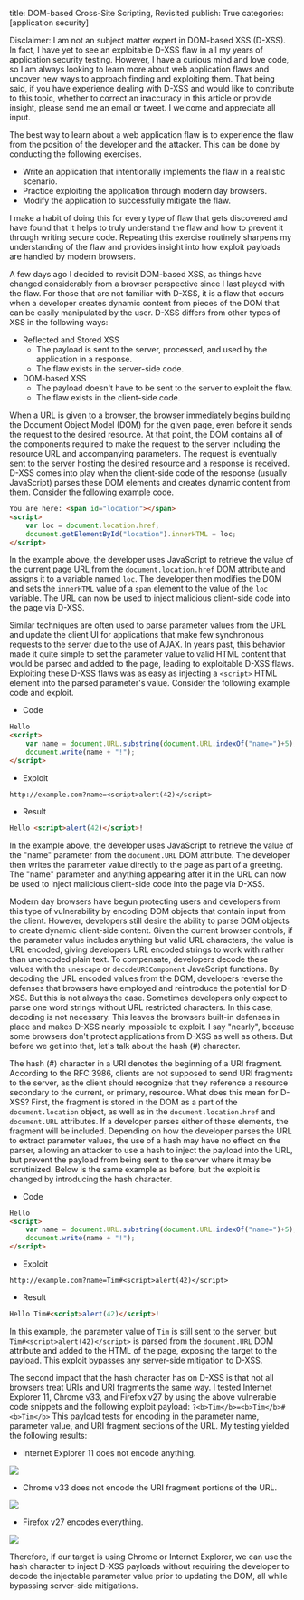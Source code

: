 title: DOM-based Cross-Site Scripting, Revisited
publish: True
categories: [application security]

Disclaimer: I am not an subject matter expert in DOM-based XSS (D-XSS). In fact, I have yet to see an exploitable D-XSS flaw in all my years of application security testing. However, I have a curious mind and love code, so I am always looking to learn more about web application flaws and uncover new ways to approach finding and exploiting them. That being said, if you have experience dealing with D-XSS and would like to contribute to this topic, whether to correct an inaccuracy in this article or provide insight, please send me an email or tweet. I welcome and appreciate all input.

<!-- READMORE -->

The best way to learn about a web application flaw is to experience the flaw from the position of the developer and the attacker. This can be done by conducting the following exercises.

- Write an application that intentionally implements the flaw in a realistic scenario.
- Practice exploiting the application through modern day browsers.
- Modify the application to successfully mitigate the flaw.

I make a habit of doing this for every type of flaw that gets discovered and have found that it helps to truly understand the flaw and how to prevent it through writing secure code. Repeating this exercise routinely sharpens my understanding of the flaw and provides insight into how exploit payloads are handled by modern browsers.

A few days ago I decided to revisit DOM-based XSS, as things have changed considerably from a browser perspective since I last played with the flaw. For those that are not familiar with D-XSS, it is a flaw that occurs when a developer creates dynamic content from pieces of the DOM that can be easily manipulated by the user. D-XSS differs from other types of XSS in the following ways:

- Reflected and Stored XSS
    - The payload is sent to the server, processed, and used by the application in a response.
    - The flaw exists in the server-side code.
- DOM-based XSS
    - The payload doesn't have to be sent to the server to exploit the flaw.
    - The flaw exists in the client-side code.

When a URL is given to a browser, the browser immediately begins building the Document Object Model (DOM) for the given page, even before it sends the request to the desired resource. At that point, the DOM contains all of the components required to make the request to the server including the resource URL and accompanying parameters. The request is eventually sent to the server hosting the desired resource and a response is received. D-XSS comes into play when the client-side code of the response (usually JavaScript) parses these DOM elements and creates dynamic content from them. Consider the following example code.

``` html
You are here: <span id="location"></span>
<script>
    var loc = document.location.href;
    document.getElementById("location").innerHTML = loc;
</script>
```

In the example above, the developer uses JavaScript to retrieve the value of the current page URL from the `document.location.href` DOM attribute and assigns it to a variable named `loc`. The developer then modifies the DOM and sets the `innerHTML` value of a `span` element to the value of the `loc` variable. The URL can now be used to inject malicious client-side code into the page via D-XSS.

Similar techniques are often used to parse parameter values from the URL and update the client UI for applications that make few synchronous requests to the server due to the use of AJAX. In years past, this behavior made it quite simple to set the parameter value to valid HTML content that would be parsed and added to the page, leading to exploitable D-XSS flaws. Exploiting these D-XSS flaws was as easy as injecting a `<script>` HTML element into the parsed parameter's value. Consider the following example code and exploit.

- Code

``` html
Hello
<script>
    var name = document.URL.substring(document.URL.indexOf("name=")+5);
    document.write(name + "!");
</script>
```

- Exploit

`http://example.com?name=<script>alert(42)</script>`

- Result

``` html
Hello <script>alert(42)</script>!
```

In the example above, the developer uses JavaScript to retrieve the value of the "name" parameter from the `document.URL` DOM attribute. The developer then writes the parameter value directly to the page as part of a greeting. The "name" parameter and anything appearing after it in the URL can now be used to inject malicious client-side code into the page via D-XSS.

Modern day browsers have begun protecting users and developers from this type of vulnerability by encoding DOM objects that contain input from the client. However, developers still desire the ability to parse DOM objects to create dynamic client-side content. Given the current browser controls, if the parameter value includes anything but valid URL characters, the value is URL encoded, giving developers URL encoded strings to work with rather than unencoded plain text. To compensate, developers decode these values with the `unescape` or `decodeURIComponent` JavaScript functions. By decoding the URL encoded values from the DOM, developers reverse the defenses that browsers have employed and reintroduce the potential for D-XSS. But this is not always the case. Sometimes developers only expect to parse one word strings without URL restricted characters. In this case, decoding is not necessary. This leaves the browsers built-in defenses in place and makes D-XSS nearly impossible to exploit. I say "nearly", because some browsers don't protect applications from D-XSS as well as others. But before we get into that, let's talk about the hash (#) character.

The hash (#) character in a URI denotes the beginning of a URI fragment. According to the RFC 3986, clients are not supposed to send URI fragments to the server, as the client should recognize that they reference a resource secondary to the current, or primary, resource. What does this mean for D-XSS? First, the fragment is stored in the DOM as a part of the `document.location` object, as well as in the `document.location.href` and `document.URL` attributes. If a developer parses either of these elements, the fragment will be included. Depending on how the developer parses the URL to extract parameter values, the use of a hash may have no effect on the parser, allowing an attacker to use a hash to inject the payload into the URL, but prevent the payload from being sent to the server where it may be scrutinized. Below is the same example as before, but the exploit is changed by introducing the hash character.

- Code

``` html
Hello
<script>
    var name = document.URL.substring(document.URL.indexOf("name=")+5);
    document.write(name + "!");
</script>
```

- Exploit

`http://example.com?name=Tim#<script>alert(42)</script>`

- Result

``` html
Hello Tim#<script>alert(42)</script>!
```

In this example, the parameter value of `Tim` is still sent to the server, but `Tim#<script>alert(42)</script>` is parsed from the `document.URL` DOM attribute and added to the HTML of the page, exposing the target to the payload. This exploit bypasses any server-side mitigation to D-XSS.

The second impact that the hash character has on D-XSS is that not all browsers treat URIs and URI fragments the same way. I tested Internet Explorer 11, Chrome v33, and Firefox v27 by using the above vulnerable code snippets and the following exploit payload: `?<b>Tim</b>=<b>Tim</b>#<b>Tim</b>` This payload tests for encoding in the parameter name, parameter value, and URI fragment sections of the URL. My testing yielded the following results:

- Internet Explorer 11 does not encode anything.

[![](/images/posts/d-xss_ie.png)](/images/posts/d-xss_ie.png)

- Chrome v33 does not encode the URI fragment portions of the URL.

[![](/images/posts/d-xss_chrome.png)](/images/posts/d-xss_chrome.png)

- Firefox v27 encodes everything.

[![](/images/posts/d-xss_firefox.png)](/images/posts/d-xss_firefox.png)

Therefore, if our target is using Chrome or Internet Explorer, we can use the hash character to inject D-XSS payloads without requiring the developer to decode the injectable parameter value prior to updating the DOM, all while bypassing server-side mitigations.
